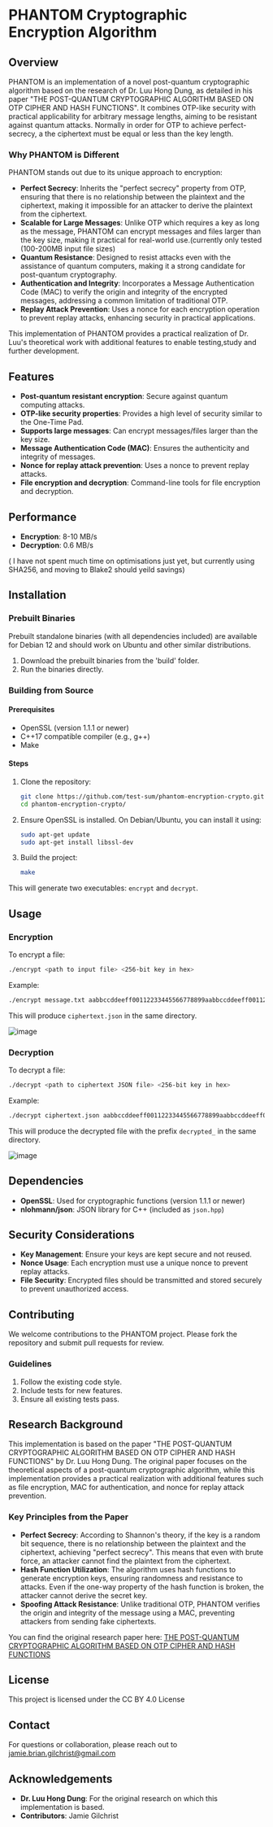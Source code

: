 # PHANTOM Cryptographic Encryption Algorithm

## Overview

PHANTOM is an implementation of a novel post-quantum cryptographic algorithm based on the research of Dr. Luu Hong Dung, as detailed in his paper "THE POST-QUANTUM CRYPTOGRAPHIC ALGORITHM BASED ON OTP CIPHER AND HASH FUNCTIONS". It combines OTP-like security with practical applicability for arbitrary message lengths, aiming to be resistant against quantum attacks. Normally in order for OTP to achieve perfect-secrecy, a the ciphertext must be equal or less than the key length.

### Why PHANTOM is Different

PHANTOM stands out due to its unique approach to encryption:

- **Perfect Secrecy**: Inherits the "perfect secrecy" property from OTP, ensuring that there is no relationship between the plaintext and the ciphertext, making it impossible for an attacker to derive the plaintext from the ciphertext.
- **Scalable for Large Messages**: Unlike OTP which requires a key as long as the message, PHANTOM can encrypt messages and files larger than the key size, making it practical for real-world use.(currently only tested (100-200MB input file sizes) 
- **Quantum Resistance**: Designed to resist attacks even with the assistance of quantum computers, making it a strong candidate for post-quantum cryptography.
- **Authentication and Integrity**: Incorporates a Message Authentication Code (MAC) to verify the origin and integrity of the encrypted messages, addressing a common limitation of traditional OTP.
- **Replay Attack Prevention**: Uses a nonce for each encryption operation to prevent replay attacks, enhancing security in practical applications.

This implementation of PHANTOM provides a practical realization of Dr. Luu's theoretical work with additional features to enable testing,study and further development. 

## Features

- **Post-quantum resistant encryption**: Secure against quantum computing attacks.
- **OTP-like security properties**: Provides a high level of security similar to the One-Time Pad.
- **Supports large messages**: Can encrypt messages/files larger than the key size.
- **Message Authentication Code (MAC)**: Ensures the authenticity and integrity of messages.
- **Nonce for replay attack prevention**: Uses a nonce to prevent replay attacks.
- **File encryption and decryption**: Command-line tools for file encryption and decryption.

## Performance

- **Encryption**: 8-10 MB/s
- **Decryption**: 0.6 MB/s

( I have not spent much time on optimisations just yet, but currently using SHA256, and moving to Blake2 should yeild savings)

## Installation

### Prebuilt Binaries

Prebuilt standalone binaries (with all dependencies included) are available for Debian 12 and should work on Ubuntu and other similar distributions.

1. Download the prebuilt binaries from the 'build' folder.
2. Run the binaries directly.

### Building from Source

#### Prerequisites

- OpenSSL (version 1.1.1 or newer)
- C++17 compatible compiler (e.g., g++)
- Make

#### Steps

1. Clone the repository:

   ```sh
   git clone https://github.com/test-sum/phantom-encryption-crypto.git
   cd phantom-encryption-crypto/
   ```

2. Ensure OpenSSL is installed. On Debian/Ubuntu, you can install it using:

   ```sh
   sudo apt-get update
   sudo apt-get install libssl-dev
   ```

3. Build the project:

   ```sh
   make
   ```

This will generate two executables: `encrypt` and `decrypt`.

## Usage

### Encryption

To encrypt a file:

```sh
./encrypt <path to input file> <256-bit key in hex>
```

Example:

```sh
./encrypt message.txt aabbccddeeff00112233445566778899aabbccddeeff00112233445566778899
```

This will produce `ciphertext.json` in the same directory.

![image](https://github.com/user-attachments/assets/0df25fe2-1ea3-4408-bcb2-6586c9d7e1f8)



### Decryption

To decrypt a file:

```sh
./decrypt <path to ciphertext JSON file> <256-bit key in hex>
```

Example:

```sh
./decrypt ciphertext.json aabbccddeeff00112233445566778899aabbccddeeff00112233445566778899
```

This will produce the decrypted file with the prefix `decrypted_` in the same directory.

![image](https://github.com/user-attachments/assets/b6fddfc4-a030-47e5-bfbc-ea9346dce98b)




## Dependencies

- **OpenSSL**: Used for cryptographic functions (version 1.1.1 or newer)
- **nlohmann/json**: JSON library for C++ (included as `json.hpp`)

## Security Considerations

- **Key Management**: Ensure your keys are kept secure and not reused.
- **Nonce Usage**: Each encryption must use a unique nonce to prevent replay attacks.
- **File Security**: Encrypted files should be transmitted and stored securely to prevent unauthorized access.

## Contributing

We welcome contributions to the PHANTOM project. Please fork the repository and submit pull requests for review.

### Guidelines

1. Follow the existing code style.
2. Include tests for new features.
3. Ensure all existing tests pass.

## Research Background

This implementation is based on the paper "THE POST-QUANTUM CRYPTOGRAPHIC ALGORITHM BASED ON OTP CIPHER AND HASH FUNCTIONS" by Dr. Luu Hong Dung. The original paper focuses on the theoretical aspects of a post-quantum cryptographic algorithm, while this implementation provides a practical realization with additional features such as file encryption, MAC for authentication, and nonce for replay attack prevention.

### Key Principles from the Paper

- **Perfect Secrecy**: According to Shannon's theory, if the key is a random bit sequence, there is no relationship between the plaintext and the ciphertext, achieving "perfect secrecy". This means that even with brute force, an attacker cannot find the plaintext from the ciphertext.
- **Hash Function Utilization**: The algorithm uses hash functions to generate encryption keys, ensuring randomness and resistance to attacks. Even if the one-way property of the hash function is broken, the attacker cannot derive the secret key.
- **Spoofing Attack Resistance**: Unlike traditional OTP, PHANTOM verifies the origin and integrity of the message using a MAC, preventing attackers from sending fake ciphertexts.

You can find the original research paper here:
[THE POST-QUANTUM CRYPTOGRAPHIC ALGORITHM BASED ON OTP CIPHER AND HASH FUNCTIONS](https://www.researchgate.net/publication/382455890_THE_POST-_QUANTUM_CRYPTOGRAPHIC_ALGORITHM_BASED_ON_OTP_CIPHER_AND_HASH_FUNCTIONS)

## License

This project is licensed under the CC BY 4.0 License

## Contact

For questions or collaboration, please reach out to jamie.brian.gilchrist@gmail.com

## Acknowledgements

- **Dr. Luu Hong Dung**: For the original research on which this implementation is based.
- **Contributors**: Jamie Gilchrist
